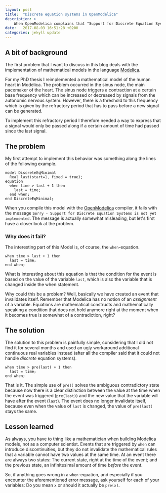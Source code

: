 ```yaml
---
layout: post
title:  "Discrete equation systems in OpenModelica"
description: >
    When OpenModelica complains that "Support for Discrete Equation Systems is not yet implemented", your problem may have actually be that you don't distinguish properly between variable values before and after an event.
date:   2017-08-03 16:51:28 +0200
categories: jekyll update
---
```


## A bit of background

The first problem that I want to discuss in this blog deals with the implementation of mathematical models in the language [Modelica](http://modelica.org).

For my PhD thesis I reimplemented a mathematical model of the human heart in Modelica.
The problem occurred in the sinus node, the main pacemaker of the heart.
The sinus node triggers a contraction at a certain base frequency which can be increased or decreased by signals from the autonomic nervous system.
However, there is a threshold to this frequency which is given by the refractory period that has to pass before a new signal can be generated.

To implement this refractory period I therefore needed a way to express that a signal would only be passed along if a certain amount of time had passed since the last signal.


## The problem

My first attempt to implement this behavior was something along the lines of the following example.

```modelica
model DiscreteEqMinimal
  Real last(start=1, fixed = true);
equation
  when time > last + 1 then
    last = time;
  end when;
end DiscreteEqMinimal;
```

When you compile this model with the [OpenModelica](http://openmodelica.org) compiler, it fails with the message `Sorry - Support for Discrete Equation Systems is not yet implemented`.
The message is actually somewhat misleading, but let's first have a closer look at the problem.


### Why does it fail?

The interesting part of this Model is, of course, the `when`-equation.

```modelica
when time > last + 1 then
  last = time;
end when;
```

What is interesting about this equation is that the condition for the event is based on the value of the variable `last`, which is also the variable that is changed inside the when statement.

Why could this be a problem? Well, basically we have created an event that invalidates itself. Remember that Modelica has no notion of an *assignment* of a variable. Equations are mathematical constructs and mathematically speaking a condition that does not hold anymore right at the moment when it becomes true is somewhat of a contradiction, right?

## The solution

The solution to this problem is painfully simple, considering that I did not find it for several months and used an ugly workaround additional continuous real variables instead (after all the compiler said that it could not handle *discrete* equation systems).

```modelica
when time > pre(last) + 1 then
  last = time;
end when;
```

That is it. The simple use of `pre()` solves the ambiguous contradictory state because now there is a clear distinction between the value at the time when the event was triggered (`pre(last)`) and the new value that the variable will have after the event (`last`). The event does no longer invalidate itself, because even when the value of `last` is changed, the value of `pre(last)` stays the same.

## Lesson learned

As always, you have to thing like a mathematician when building Modelica models, not as a computer scientist.
Events that are triggered by `when` can introduce discontinuities, but they do not invalidate the mathematical rules that a variable cannot have two values at the same time.
At an event there are always two states: The current state, right at the time of the event; and the previous state, an infinitesimal amount of time *before* the event.

So, if anything goes wrong in a `when`-equation, and especially if you encounter the aforementioned error message, ask yourself for each of your variables: Do you mean `x` or should it actually be `pre(x)`.
